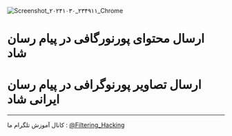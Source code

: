 ![Screenshot_۲۰۲۴۱۰۳۰_۲۳۴۹۱۱_Chrome](https://github.com/user-attachments/assets/3a2f2ad3-096e-4ee3-bd3a-3533f076f517)
# ارسال محتوای پورنورگافی در پیام رسان شاد
# ارسال تصاویر پورنوگرافی در پیام رسان ایرانی شاد
--------------------
کانال آموزش تلگرام ما :
[@Filtering_Hacking](https://t.me/Filtering_Hacking)
